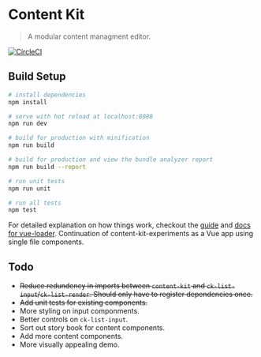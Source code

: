 # Content Kit

> A modular content managment editor.

[![CircleCI](https://circleci.com/gh/enrichit/content-kit/tree/master.svg?style=svg)](https://circleci.com/gh/enrichit/content-kit/tree/master)

## Build Setup

``` bash
# install dependencies
npm install

# serve with hot reload at localhost:8080
npm run dev

# build for production with minification
npm run build

# build for production and view the bundle analyzer report
npm run build --report

# run unit tests
npm run unit

# run all tests
npm test
```

For detailed explanation on how things work, checkout the [guide](http://vuejs-templates.github.io/webpack/) and [docs for vue-loader](http://vuejs.github.io/vue-loader).
Continuation of content-kit-experiments as a Vue app using single file components.

## Todo

* ~~Reduce redundency in imports between `content-kit` and `ck-list-input`/`ck-list-render`. Should only have to register dependencies once.~~
* ~~Add unit tests for existing components.~~
* More styling on input componments.
* Better controls on `ck-list-input`.
* Sort out story book for content components.
* Add more content components.
* More visually appealing demo.
